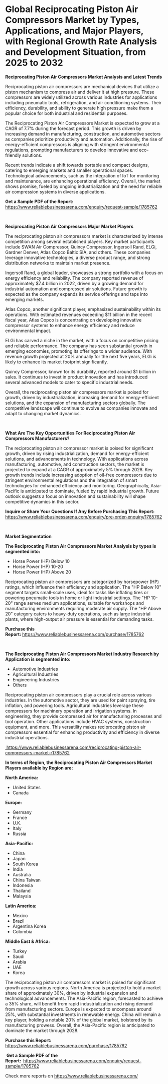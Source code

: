 <p><h1>Global Reciprocating Piston Air Compressors Market by Types, Applications, and Major Players, with Regional Growth Rate Analysis and Development Situation, from 2025 to 2032</h1></p><p><strong>Reciprocating Piston Air Compressors Market Analysis and Latest Trends</strong></p>
<p><p>Reciprocating piston air compressors are mechanical devices that utilize a piston mechanism to compress air and deliver it at high pressure. These compressors are widely utilized across various industries for applications including pneumatic tools, refrigeration, and air conditioning systems. Their efficiency, durability, and ability to generate high pressure make them a popular choice for both industrial and residential purposes.</p><p>The Reciprocating Piston Air Compressors Market is expected to grow at a CAGR of 7.7% during the forecast period. This growth is driven by increasing demand in manufacturing, construction, and automotive sectors as companies prioritize productivity and automation. Additionally, the rise of energy-efficient compressors is aligning with stringent environmental regulations, prompting manufacturers to develop innovative and eco-friendly solutions.</p><p>Recent trends indicate a shift towards portable and compact designs, catering to emerging markets and smaller operational spaces. Technological advancements, such as the integration of IoT for monitoring and maintenance, are enhancing operational efficiency. Overall, the market shows promise, fueled by ongoing industrialization and the need for reliable air compression systems in diverse applications.</p></p>
<p><strong>Get a Sample PDF of the Report:&nbsp;</strong> <a href="https://www.reliablebusinessarena.com/enquiry/request-sample/1785762?utm_campaign=3181&utm_medium=2&utm_source=Github&utm_content=ia&utm_term=25032025&utm_id=reciprocating-piston-air-compressors">https://www.reliablebusinessarena.com/enquiry/request-sample/1785762</a></p>
<p>&nbsp;</p>
<p><strong>Reciprocating Piston Air Compressors Major Market Players</strong></p>
<p><p>The reciprocating piston air compressors market is characterized by intense competition among several established players. Key market participants include SWAN Air Compressor, Quincy Compressor, Ingersoll Rand, ELGi, Gardner Denver, Atlas Copco Baltic SIA, and others. These companies leverage innovative technologies, a diverse product range, and strong distribution networks to maintain market presence.</p><p>Ingersoll Rand, a global leader, showcases a strong portfolio with a focus on energy efficiency and reliability. The company reported revenue of approximately $7.4 billion in 2022, driven by a growing demand for industrial automation and compressed air solutions. Future growth is expected as the company expands its service offerings and taps into emerging markets.</p><p>Atlas Copco, another significant player, emphasized sustainability within its operations. With estimated revenues exceeding $11 billion in the recent fiscal year, Atlas Copco is concentrating on developing innovative compressor systems to enhance energy efficiency and reduce environmental impact.</p><p>ELGi has carved a niche in the market, with a focus on competitive pricing and reliable performance. The company has seen substantial growth in emerging economies, promoting its offerings to a wider audience. With revenue growth projected at 20% annually for the next five years, ELGi is likely to enhance its market footprint significantly.</p><p>Quincy Compressor, known for its durability, reported around $1 billion in sales. It continues to invest in product innovation and has introduced several advanced models to cater to specific industrial needs.</p><p>Overall, the reciprocating piston air compressors market is poised for growth, driven by industrialization, increasing demand for energy-efficient solutions, and the expansion of manufacturing sectors globally. The competitive landscape will continue to evolve as companies innovate and adapt to changing market dynamics.</p></p>
<p>&nbsp;</p>
<p><strong>What Are The Key Opportunities For Reciprocating Piston Air Compressors Manufacturers?</strong></p>
<p><p>The reciprocating piston air compressor market is poised for significant growth, driven by rising industrialization, demand for energy-efficient solutions, and advancements in technology. With applications across manufacturing, automotive, and construction sectors, the market is projected to expand at a CAGR of approximately 5% through 2028. Key growth trends include increasing adoption of oil-free compressors due to stringent environmental regulations and the integration of smart technologies for enhanced efficiency and monitoring. Geographically, Asia-Pacific is anticipated to dominate, fueled by rapid industrial growth. Future outlook suggests a focus on innovation and sustainability will shape competitive dynamics in this sector.</p></p>
<p><strong>Inquire or Share Your Questions If Any Before Purchasing This Report:</strong> <a href="https://www.reliablebusinessarena.com/enquiry/pre-order-enquiry/1785762?utm_campaign=3181&utm_medium=2&utm_source=Github&utm_content=ia&utm_term=25032025&utm_id=reciprocating-piston-air-compressors">https://www.reliablebusinessarena.com/enquiry/pre-order-enquiry/1785762</a></p>
<p>&nbsp;</p>
<p><strong>Market Segmentation</strong></p>
<p><strong>The Reciprocating Piston Air Compressors Market Analysis by types is segmented into:</strong></p>
<p><ul><li>Horse Power (HP) Below 10</li><li>Horse Power (HP) 10-20</li><li>Horse Power (HP) Above 20</li></ul></p>
<p><p>Reciprocating piston air compressors are categorized by horsepower (HP) ratings, which influence their efficiency and application. The "HP Below 10" segment targets small-scale uses, ideal for tasks like inflating tires or powering pneumatic tools in home or light industrial settings. The "HP 10-20" range serves medium applications, suitable for workshops and manufacturing environments requiring moderate air supply. The "HP Above 20" category caters to heavy-duty operations, such as large industrial plants, where high-output air pressure is essential for demanding tasks.</p></p>
<p><strong>Purchase this Report:&nbsp;</strong><a href="https://www.reliablebusinessarena.com/purchase/1785762?utm_campaign=3181&utm_medium=2&utm_source=Github&utm_content=ia&utm_term=25032025&utm_id=reciprocating-piston-air-compressors">https://www.reliablebusinessarena.com/purchase/1785762</a></p>
<p>&nbsp;</p>
<p><strong>The Reciprocating Piston Air Compressors Market Industry Research by Application is segmented into:</strong></p>
<p><ul><li>Automotive Industries</li><li>Agricultural Industries</li><li>Engineering Industries</li><li>Others</li></ul></p>
<p><p>Reciprocating piston air compressors play a crucial role across various industries. In the automotive sector, they are used for paint spraying, tire inflation, and powering tools. Agricultural industries leverage these compressors for machinery operation and irrigation systems. In engineering, they provide compressed air for manufacturing processes and tool operation. Other applications include HVAC systems, construction equipment, and more. This versatility makes reciprocating piston air compressors essential for enhancing productivity and efficiency in diverse industrial operations.</p></p>
<p><a href="https://www.reliablebusinessarena.com/reciprocating-piston-air-compressors-market-r1785762?utm_campaign=3181&utm_medium=2&utm_source=Github&utm_content=ia&utm_term=25032025&utm_id=reciprocating-piston-air-compressors">&nbsp;https://www.reliablebusinessarena.com/reciprocating-piston-air-compressors-market-r1785762</a></p>
<p><strong>In terms of Region, the Reciprocating Piston Air Compressors Market Players available by Region are:</strong></p>
<p>
    <p> <strong> North America: </strong>
        <ul>
            <li>United States</li>
            <li>Canada</li>
        </ul>
        </p> 
    <p> <strong> Europe: </strong>
        <ul>
            <li>Germany</li>
            <li>France</li>
            <li>U.K.</li>
            <li>Italy</li>
            <li>Russia</li>
        </ul>
        </p> 
    <p> <strong> Asia-Pacific: </strong>
        <ul>
            <li>China</li>
            <li>Japan</li>
            <li>South Korea</li>
            <li>India</li>
            <li>Australia</li>
            <li>China Taiwan</li>
            <li>Indonesia</li>
            <li>Thailand</li>
            <li>Malaysia</li>
        </ul>
        </p> 
    <p> <strong> Latin America: </strong>
        <ul>
            <li>Mexico</li>
            <li>Brazil</li>
            <li>Argentina Korea</li>
            <li>Colombia</li>
        </ul>
        </p> 
    <p> <strong> Middle East & Africa: </strong>
        <ul>
            <li>Turkey</li>
            <li>Saudi</li>
            <li>Arabia</li>
            <li>UAE</li>
            <li>Korea</li>
        </ul>
    </p>
    </p>
<p><p>The reciprocating piston air compressors market is poised for significant growth across various regions. North America is projected to hold a market share of approximately 30%, driven by industrial expansion and technological advancements. The Asia-Pacific region, forecasted to achieve a 35% share, will benefit from rapid industrialization and rising demand from manufacturing sectors. Europe is expected to encompass around 25%, with substantial investments in renewable energy. China will remain a key player, holding a notable 20% of the global market, bolstered by its manufacturing prowess. Overall, the Asia-Pacific region is anticipated to dominate the market through 2028.</p></p>
<p><strong>Purchase this Report: </strong><a href="https://www.reliablebusinessarena.com/purchase/1785762?utm_campaign=3181&utm_medium=2&utm_source=Github&utm_content=ia&utm_term=25032025&utm_id=reciprocating-piston-air-compressors">https://www.reliablebusinessarena.com/purchase/1785762</a></p>
<p>&nbsp;<strong>Get a Sample PDF of the Report:&nbsp;&nbsp;</strong><a href="https://www.reliablebusinessarena.com/enquiry/request-sample/1785762?utm_campaign=3181&utm_medium=2&utm_source=Github&utm_content=ia&utm_term=25032025&utm_id=reciprocating-piston-air-compressors">https://www.reliablebusinessarena.com/enquiry/request-sample/1785762</a></p>
<p><strong></strong></p>
<p>Check more reports on <a href="https://www.reliablebusinessarena.com/?utm_campaign=3181&utm_medium=2&utm_source=Github&utm_content=ia&utm_term=25032025&utm_id=reciprocating-piston-air-compressors">https://www.reliablebusinessarena.com/</a></p>